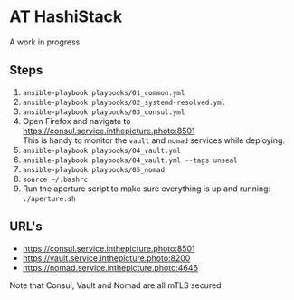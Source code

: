 # AT HashiStack

A work in progress

## Steps

1. `ansible-playbook playbooks/01_common.yml`
2. `ansible-playbook playbooks/02_systemd-resolved.yml`
3. `ansible-playbook playbooks/03_consul.yml`
4. Open Firefox and navigate to <https://consul.service.inthepicture.photo:8501>  
   This is handy to monitor the `vault` and `nomad` services while deploying.
5. `ansible-playbook playbooks/04_vault.yml`
6. `ansible-playbook playbooks/04_vault.yml --tags unseal`
7. `ansible-playbook playbooks/05_nomad`
8. `source ~/.bashrc`
9. Run the aperture script to make sure everything is up and running: `./aperture.sh`

## URL's

- <https://consul.service.inthepicture.photo:8501>
- <https://vault.service.inthepicture.photo:8200>
- <https://nomad.service.inthepicture.photo:4646>

Note that Consul, Vault and Nomad are all mTLS secured
